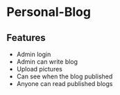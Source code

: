 # Personal-Blog
## Features 
* Admin login
* Admin can write blog
*  Upload pictures
*  Can see when the blog published
*  Anyone can read published blogs
